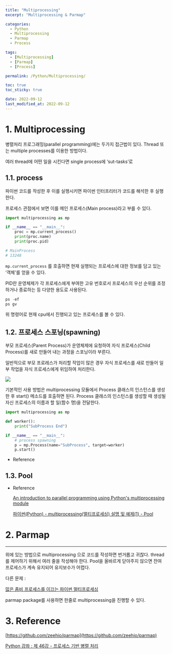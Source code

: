 ```yaml
---
title: "Multiprocessing"
excerpt: "Multiprocessing & Parmap"

categories:
  - Python
  - Multiprocessing
  - Parmap
  - Process

tags:
  - [Multiprocessing]
  - [Parmap]
  - [Process]

permalink: /Python/Multiprocessing/

toc: true
toc_sticky: true

date: 2022-09-12
last_modified_at: 2022-09-12
---
```


# 1. Multiprocessing

병렬처리 프로그래밍(parallel programming)에는 두가지 접근법이 있다. Thread 또는 multiple processes를 이용한 방법이다.

여러 thread에 어떤 일을 시킨다면  single process에 ‘sut-tasks’로 

## 1.1. process

파이썬 코드를 작성한 후 이를 실행시키면 파이썬 인터프리터가 코드를 해석한 후 실행한다.

프로세스 관점에서 보면 이를 메인 프로세스(Main process)라고 부를 수 있다.

```python
import multiprocessing as mp

if __name__ == "__main__":
    proc = mp.current_process()
    print(proc.name)
    print(proc.pid)

# MainProcess
# 13248
```

`mp.current_process` 를 호출하면 현재 실행되는 프로세스에 대한 정보를 담고 있는 ‘객체'를 얻을 수 있다.

PID란 운영체제가 각 프로세스에게 부여한 고유 번호로서 프로세스의 우선 순위를 조정하거나 종료하는 등 다양한 용도로 사용된다.

```python
ps -ef
ps gv
```

위 명령어로 현재 cpu에서 진행되고 있는 프로세스를 볼 수 있다.

## 1.2. 프로세스 스포닝(spawning)

부모 프로세스(Parent Process)가 운영체제에 요청하여 자식 프로세스(Child Process)를 새로 만들어 내는 과정을 스포닝이라 부른다.

일반적으로 부모 프로레스가 처리할 작업이 많은 경우 자식 프로세스를 새로 만들어 일부 작업을 자식 프로세스에게 위임하여 처리한다.

<img src="/assets/images/posts_img/2022-09-12-Python-Multiprocessing/1.graph.png">

기본적인 사용 방법은 multiprocessing 모듈에서 Process 클래스의 인스턴스를 생성한 후 start() 메소드를 호출하면 된다. Process 클래스의 인스턴스를 생성할 때 생성될 자신 프로세스의 이름과 할 일(함수 명)을 전달한다.

```python
import multiprocessing as mp

def worker():
    print("SubProcess End")

if __name__ == "__main__":
    # process spawning
    p = mp.Process(name="SubProcess", target=worker)
    p.start()
```

- Reference
    


## 1.3. Pool

- Reference
    
    [An introduction to parallel programming using Python's multiprocessing module](https://sebastianraschka.com/Articles/2014_multiprocessing.html)
    
    [파이썬(Python) - multiprocessing(멀티프로세싱) 설명 및 예제(1) - Pool](https://niceman.tistory.com/145)
    

# 2. Parmap

---

위에 있는 방법으로 multiprocessing 으로 코드를 작성하면 번거롭고 귀찮다. thread를 제어하기 위해서 여러 줄을 작성해야 한다. Pool을 올바르게 닫아주지 않으면 잔여 프로세스가 계속 유지되어 유지보수가 어렵다.

다른 문제 : 

[많은 좀비 프로세스를 이끄는 파이썬 멀티프로세싱](https://sdr1982.tistory.com/282)

parmap package를 사용하면 한줄로 multiprocessing을 진행할 수 있다.

# 3. Reference

[https://github.com/zeehio/parmap](https://github.com/zeehio/parmap)

[Python 강좌 : 제 46강 - 프로세스 기반 병렬 처리](https://076923.github.io/posts/Python-46/)
    